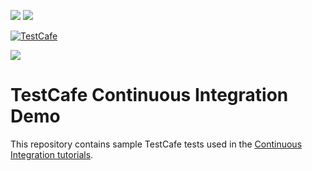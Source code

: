 <!-- default badges list -->
[![](https://img.shields.io/badge/Open_in_DevExpress_Support_Center-FF7200?style=flat-square&logo=DevExpress&logoColor=white)](https://supportcenter.devexpress.com/ticket/details/T830645)
[![](https://img.shields.io/badge/📖_How_to_use_DevExpress_Examples-e9f6fc?style=flat-square)](https://docs.devexpress.com/GeneralInformation/403183)

[![TestCafe](https://circleci.com/gh/lopes-leandro/testcafe-ci-demo.svg?style=shield)](https://circleci.com/gh/lopes-leandro/testcafe-ci-demo)

<!-- default badges end -->

[![](https://circleci.com/gh/lopes-leandro/testcafe-ci-demo.svg?style=shield)](https://circleci.com/gh/lopes-leandro/testcafe-ci-demo/?branch=master)

# TestCafe Continuous Integration Demo

This repository contains sample TestCafe tests used in the [Continuous Integration tutorials](https://devexpress.github.io/testcafe/documentation/continuous-integration/).
